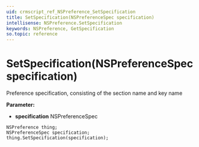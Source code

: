 ```yaml
---
uid: crmscript_ref_NSPreference_SetSpecification
title: SetSpecification(NSPreferenceSpec specification)
intellisense: NSPreference.SetSpecification
keywords: NSPreference, GetSpecification
so.topic: reference
---
```


# SetSpecification(NSPreferenceSpec specification)

Preference specification, consisting of the section name and key name

**Parameter:** 
 - **specification** NSPreferenceSpec

```crmscript
NSPreference thing;
NSPreferenceSpec specification;
thing.SetSpecification(specification);
```

